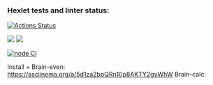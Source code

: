### Hexlet tests and linter status:

[![Actions Status](https://github.com/artem-mar/frontend-project-lvl1/workflows/hexlet-check/badge.svg)](https://github.com/artem-mar/frontend-project-lvl1/actions)


<a href="https://codeclimate.com/github/artem-mar/frontend-project-lvl1/maintainability"><img src="https://api.codeclimate.com/v1/badges/560877492d2b97f622d9/maintainability" /></a> <a href="https://codeclimate.com/github/artem-mar/frontend-project-lvl1/test_coverage"><img src="https://api.codeclimate.com/v1/badges/560877492d2b97f622d9/test_coverage" /></a>

[![node CI](https://github.com/artem-mar/frontend-project-lvl1/actions/workflows/nodejs.yaml/badge.svg)](https://github.com/artem-mar/frontend-project-lvl1/actions/workflows/nodejs.yaml)

Install + Brain-even: https://asciinema.org/a/5d1za2bpQRn10p8AKTY2gyWhW
Brain-calc:

